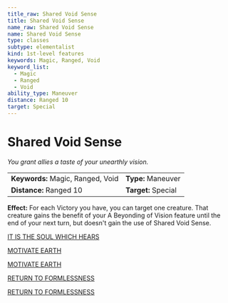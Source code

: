 ```yaml
---
title_raw: Shared Void Sense
title: Shared Void Sense
name_raw: Shared Void Sense
name: Shared Void Sense
type: classes
subtype: elementalist
kind: 1st-level features
keywords: Magic, Ranged, Void
keyword_list:
  - Magic
  - Ranged
  - Void
ability_type: Maneuver
distance: Ranged 10
target: Special
---
```


# Shared Void Sense

*You grant allies a taste of your unearthly vision.*

|                                   |                     |
| :-------------------------------- | :------------------ |
| **Keywords:** Magic, Ranged, Void | **Type:** Maneuver  |
| **Distance:** Ranged 10           | **Target:** Special |

**Effect:** For each Victory you have, you can target one creature. That creature gains the benefit of your A Beyonding of Vision feature until the end of your next turn, but doesn't gain the use of Shared Void Sense.

[IT IS THE SOUL WHICH HEARS](./It%20Is%20The%20Soul%20Which%20Hears.md)

[MOTIVATE EARTH](./Motivate%20Earth.md)

[MOTIVATE EARTH](./Motivate%20Earth.md)

[RETURN TO FORMLESSNESS](./Return%20To%20Formlessness.md)

[RETURN TO FORMLESSNESS](./Return%20To%20Formlessness.md)
